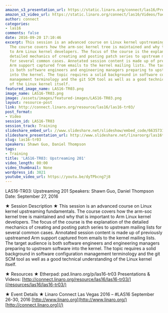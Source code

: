 ```yaml
---
amazon_s3_presentation_url: https://static.linaro.org/connect/las16/Presentations/Tuesday/LAS16-TR03%20-%20Upstreaming%20201.pdf
amazon_s3_video_url: https://static.linaro.org/connect/las16/Videos/Tuesday/LAS16-TR03%20Upstreaming%20201.mp4
author: connect
categories:
- las16
comments: false
date: 2016-09-20 17:10:46
excerpt: This session is an advanced course on Linux kernel upstreaming fundamentals.
  The course covers how the arm-soc kernel tree is maintained and why that is important
  to Arm Linux kernel developers. The focus of the course is the explanation of the
  detailed mechanics of creating and posting patch series to upstream mailing lists
  for several common cases. Annotated session content is made up of previously upstreamed
  Arm support captured from emails to the kernel mailing lists. The target audience
  is both software engineers and engineering managers preparing to upstream software
  into the kernel. The topic requires a solid background in software configuration
  management terminology and the git SCM tool as well as a good technical understanding
  of the Linux kernel itself.
featured_image_name: LAS16-TR03.png
image_name: LAS16-TR03.png
image: /assets/images/featured-images/LAS16-TR03.png
layout: resource-post
link: http://connect.linaro.org/resource/las16/las16-tr03/
post_format:
- Video
session_id: LAS16-TR03
session_track: Training
slideshare_embed_url: //www.slideshare.net/slideshow/embed_code/66357311
slideshare_presentation_url: http://www.slideshare.net/linaroorg/las16tr03-upstreaming-201
slug: las16-tr03
speakers: Shawn Guo, Daniel Thompson
tags:
- Training
title: 'LAS16-TR03: Upstreaming 201'
video_length: 00:00
video_thumbnail: None
wordpress_id: 3821
youtube_video_url: https://youtu.be/dyTPbcng7j8
---
```


LAS16-TR03: Upstreaming 201
Speakers: Shawn Guo, Daniel Thompson
Date: September 27, 2016

★ Session Description ★
This session is an advanced course on Linux kernel upstreaming fundamentals. The course covers how the arm-soc kernel tree is maintained and why that is important to Arm Linux kernel developers. The focus of the course is the explanation of the detailed mechanics of creating and posting patch series to upstream mailing lists for several common cases. Annotated session content is made up of previously upstreamed Arm support captured from emails to the kernel mailing lists. The target audience is both software engineers and engineering managers preparing to upstream software into the kernel. The topic requires a solid background in software configuration management terminology and the git SCM tool as well as a good technical understanding of the Linux kernel itself.

★ Resources ★
Etherpad: pad.linaro.org/p/las16-tr03
Presentations & Videos: [http://connect.linaro.org/resource/las16/las16-tr03/](/resources/las16/las16-tr03/)

★ Event Details ★
Linaro Connect Las Vegas 2016 – #LAS16
September 26-30, 2016
[http://www.linaro.org](http://www.linaro.org/)
[http://connect.linaro.org](/)
